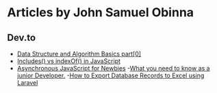 # Articles by John Samuel Obinna

## Dev.to

- [Data Structure and Algorithm Basics part[0] ](https://dev.to/adroitcoder/data-structure-and-algorithm-basics-part0)
- [Includes() vs indexOf() in JavaScript ](https://dev.to/adroitcoder/includes-vs-indexof-in-javascript)
- [Asynchronous JavaScript for Newbies](https://dev.to/adroitcoder/asynchronous-javascript-for-newbies-k61)
-[What you need to know as a junior Developer.](https://dev.to/adroitcoder/what-you-need-to-know-as-a-junior-developer-3an4)
-[How to Export Database Records to Excel using Laravel](https://dev.to/adroitcoder/how-to-export-database-records-to-excel-using-php-laravel-1g30)




